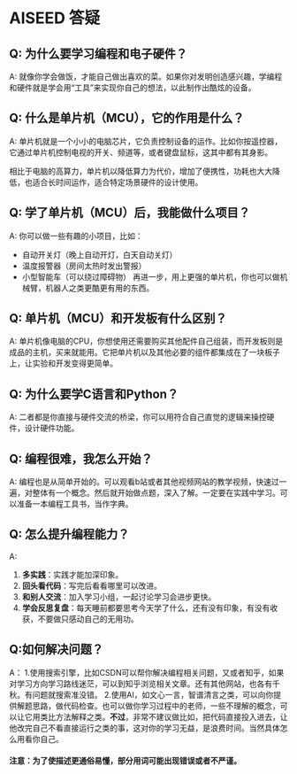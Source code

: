# AISEED 答疑

## Q: 为什么要学习编程和电子硬件？
A:
就像你学会做饭，才能自己做出喜欢的菜。如果你对发明创造感兴趣，学编程和硬件就是学会用“工具”来实现你自己的想法，以此制作出酷炫的设备。

## Q: 什么是单片机（MCU），它的作用是什么？
A:
单片机就是一个小小的电脑芯片，它负责控制设备的运作。比如你按遥控器，它通过单片机控制电视的开关、频道等，或者键盘鼠标，这其中都有其身影。

相比于电脑的高算力，单片机以降低算力为代价，增加了便携性，功耗也大大降低，也适合长时间运作，适合特定场景硬件的设计使用。

## Q: 学了单片机（MCU）后，我能做什么项目？
A:
你可以做一些有趣的小项目，比如：
- 自动开关灯（晚上自动开灯，白天自动关灯）
- 温度报警器（房间太热时发出警报）
- 小型智能车（可以绕过障碍物）
再进一步，用上更强的单片机，你也可以做机械臂，机器人之类更酷更有用的东西。

## Q: 单片机（MCU）和开发板有什么区别？
A:
单片机像电脑的CPU，你想使用还需要购买其他配件自己组装，而开发板则是成品的主机，买来就能用。它把单片机以及其他必要的组件都集成在了一块板子上，让实验和开发变得更简单。

## Q: 为什么要学C语言和Python？
A:
二者都是你直接与硬件交流的桥梁，你可以用符合自己直觉的逻辑来操控硬件，设计硬件功能。

## Q: 编程很难，我怎么开始？
A:
编程也是从简单开始的。可以观看b站或者其他视频网站的教学视频，快速过一遍，对整体有一个概念。然后就开始做点题，深入了解。一定要在实践中学习。可以准备一本编程工具书，当作字典。

## Q: 怎么提升编程能力？
A:
1. **多实践**：实践才能加深印象。
2. **回头看代码**：写完后看看哪里可以改进。
3. **和别人交流**：加入学习小组，一起讨论学习会进步更快。
4. **学会反思复盘**：每天睡前都要思考今天学了什么，还有没有印象，有没有收获，不要做只感动自己的无用功。

## Q:如何解决问题？
A：
1.使用搜索引擎，比如CSDN可以帮你解决编程相关问题，又或者知乎，如果对学习方向学习路线迷茫，可以到知乎浏览相关文章。还有其他网站，也各有千秋。有问题就搜索准没错。
2.使用AI，如文心一言，智谱清言之类，可以向你提供解题思路，做代码检查。也可以做你学习过程中的老师，一些不理解的概念，可以让它用类比方法解释之类。**不过**，非常不建议做比如，把代码直接投入进去，让他改完自己不看直接运行之类的事，这对你的学习无益，是浪费时间。当然具体怎么用看你自己。

#### 注意：为了使描述更通俗易懂，部分用词可能出现错误或者不严谨。
